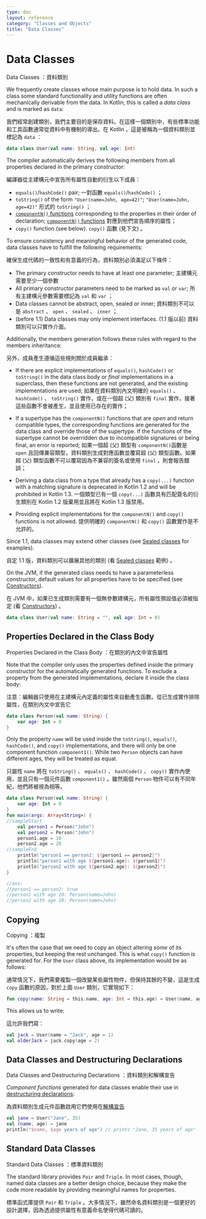 ```yaml
---
type: doc
layout: reference
category: "Classes and Objects"
title: "Data Classes"
---
```


# Data Classes

Data Classes ：資料類別

We frequently create classes whose main purpose is to hold data. In such a class some standard functionality and utility functions are often mechanically derivable from the data. In Kotlin, this is called a _data class_ and is marked as `data`:

我們經常創建類別，我們主要目的是保存資料。在這樣一個類別中，有些標準功能和工具函數通常從資料中有機制的導出。在 Kotlin ，這是被稱為一個資料類別並標記為 `data` ：

``` kotlin
data class User(val name: String, val age: Int)
```

The compiler automatically derives the following members from all properties declared in the primary constructor:

編譯器從主建構元中宣告所有屬性自動的衍生以下成員：

  * `equals()`/`hashCode()` pair;
    一對函數 `equals()`/`hashCode()` ；
  * `toString()` of the form `"User(name=John, age=42)"`;
    `"User(name=John, age=42)"` 形式的 `toString()` ；
  * [`componentN()` functions](multi-declarations.md) corresponding to the properties in their order of declaration;
    [`componentN()` functions](multi-declarations.md) 對應到他們宣告順序的屬性；
  * `copy()` function (see below).
    `copy()` 函數 (見下文) 。

To ensure consistency and meaningful behavior of the generated code, data classes have to fulfill the following requirements:

確保生成代碼的一致性和有意義的行為，資料類別必須滿足以下條件：

  * The primary constructor needs to have at least one parameter;
    主建構元需要至少一個參數
  * All primary constructor parameters need to be marked as `val` or `var`;
    所有主建構元參數需要標記為 `val` 和 `var` ；
  * Data classes cannot be abstract, open, sealed or inner;
    資料類別不可以是 `abstract` 、 `open` 、 `sealed` 、 `inner` ；
  * (before 1.1) Data classes may only implement interfaces.
    (1.1 版以前) 資料類別可以只實作介面。

Additionally, the members generation follows these rules with regard to the members inheritance:

另外，成員產生遵循這些規則關於成員繼承：

* If there are explicit implementations of `equals()`, `hashCode()` or `toString()` in the data class body or  *final*  implementations in a superclass, then these functions are not generated, and the existing implementations are used;
  如果在資料類別內文明確的 `equals()` 、 `hashCode()` 、 `toString()` 實作，或在一個超 (父) 類別有 `final` 實作，接著這些函數不會被產生，並且使用已存在的實作；

* If a supertype has the `componentN()` functions that are *open* and return compatible types, the corresponding functions are generated for the data class and override those of the supertype. If the functions of the supertype cannot be overridden due to incompatible signatures or being final, an error is reported; 
  如果一個超 (父) 類型有 `componentN()`函數是 `open` 且回傳兼容類型，資料類別生成對應函數並覆寫超 (父) 類型函數。如果超 (父) 類型函數不可以覆寫因為不兼容的簽名或使用 `final` ，則會報告錯誤；

* Deriving a data class from a type that already has a `copy(...)` function with a matching signature is deprecated in Kotlin 1.2 and will be prohibited in Kotlin 1.3.
  一個類型已有一個 `copy(...)` 函數具有匹配簽名的衍生類別在 Kotlin 1.2 版棄用並且將在 Kotlin 1.3 版禁用。

* Providing explicit implementations for the `componentN()` and `copy()` functions is not allowed.
  提供明確的 `componentN()`  和 `copy()` 函數實作是不允許的。

Since 1.1, data classes may extend other classes (see [Sealed classes](sealed-classes.md) for examples).

自定 1.1 版，資料類別可以擴展其他的類別 (看 [Sealed classes](sealed-classes.md) 範例) 。

On the JVM, if the generated class needs to have a parameterless constructor, default values for all properties have to be specified (see [Constructors](classes.md#constructors)).

在 JVM 中，如果已生成類別需要有一個無參數建構元，所有屬性預設值必須被指定 (看 [Constructors](classes.md#constructors)) 。

``` kotlin
data class User(val name: String = "", val age: Int = 0)
```

## Properties Declared in the Class Body

Properties Declared in the Class Body ：在類別的內文中宣告屬性

Note that the compiler only uses the properties defined inside the primary constructor for the automatically generated functions. To exclude a property from the generated implementations, declare it inside the class body:

注意：編輯器只使用在主建構元內定義的屬性來自動產生函數。從已生成實作排除屬性，在類別內文中宣告它

```kotlin
data class Person(val name: String) {
    var age: Int = 0
}
```

Only the property `name` will be used inside the `toString()`, `equals()`, `hashCode()`, and `copy()` implementations, and there will only be one component function `component1()`. While two `Person` objects can have different ages, they will be treated as equal.

只屬性 `name` 將在 `toString()` 、 `equals()` 、 `hashCode()` 、 `copy()` 實作內使用，並且只有一個元件函數 `component1()` 。雖然兩個 `Person` 物件可以有不同年紀，他們將被視為相等。

``` kotlin
data class Person(val name: String) {
    var age: Int = 0
}
fun main(args: Array<String>) {
//sampleStart
    val person1 = Person("John")
    val person2 = Person("John")
    person1.age = 10
    person2.age = 20
//sampleEnd
    println("person1 == person2: ${person1 == person2}")
    println("person1 with age ${person1.age}: ${person1}")
    println("person2 with age ${person2.age}: ${person2}")
}

//ans:
//person1 == person2: true
//person1 with age 10: Person(name=John)
//person2 with age 20: Person(name=John)
```

## Copying

Copying ：複製

It's often the case that we need to copy an object altering _some_ of its properties, but keeping the rest unchanged. 
This is what `copy()` function is generated for. For the `User` class above, its implementation would be as follows:

通常情況下，我們需要複製一個改變某些屬性物件，但保持其餘的不變，這是生成 `copy` 函數的原因，對於上面 `User` 類別，它實現如下：

``` kotlin
fun copy(name: String = this.name, age: Int = this.age) = User(name, age)     
```

This allows us to write:

這允許我們寫：

``` kotlin
val jack = User(name = "Jack", age = 1)
val olderJack = jack.copy(age = 2)
```

## Data Classes and Destructuring Declarations

Data Classes and Destructuring Declarations  ：資料類別和解構宣告

_Component functions_ generated for data classes enable their use in [destructuring declarations](multi-declarations.md):

為資料類別生成元件函數啟用它們使用在[解構宣告](multi-declarations.md)

``` kotlin
val jane = User("Jane", 35) 
val (name, age) = jane
println("$name, $age years of age") // prints "Jane, 35 years of age"
```

## Standard Data Classes

Standard Data Classes ：標準資料類別

The standard library provides `Pair` and `Triple`. In most cases, though, named data classes are a better design choice, 
because they make the code more readable by providing meaningful names for properties.

標準函式庫提供 `Pair` 和 `Triple` 。大多情況下，雖然命名資料類別是一個更好的設計選擇，因為透過提供屬性有意義命名使得代碼可讀的。